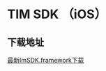# TIM SDK （iOS）

## 下载地址

[最新ImSDK.framework下载](https://imsdk-1252463788.cos.ap-guangzhou.myqcloud.com/4.4.900/TIM_SDK_iOS_latest_framework.zip)
